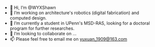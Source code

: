 - 👋 Hi, I’m @WYXShawn
- 👀 I’m working on architecture's robotics (digital fabrication) and computed design.
- 🌱 I’m currently a student in UPenn's MSD-RAS, looking for a doctoral program for further researches.
- 💞️ I’m looking to collaborate on ...
- 📫 Please feel free to email me on yuxuan_1909@163.com

<!---
WYXShawn/WYXShawn is a ✨ special ✨ repository because its `README.md` (this file) appears on your GitHub profile.
You can click the Preview link to take a look at your changes.
--->
